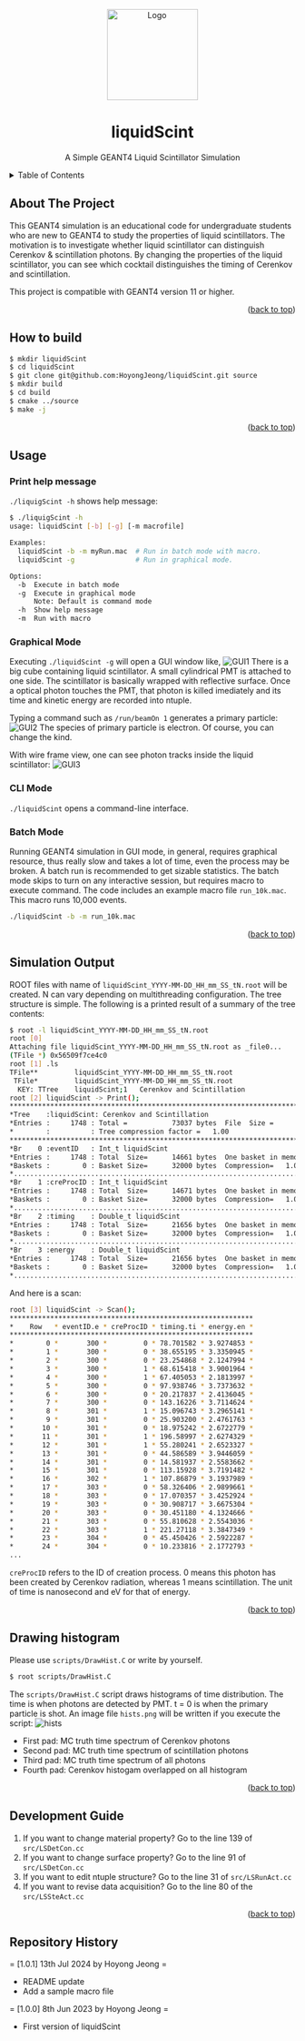 <a name="readme-top"></a>

<!-- PROJECT LOGO -->
<div align="center">
  <a href="https://github.com/HoyongJeong/liquidScint">
    <img src="assets/logo.png" alt="Logo" height="160">
  </a>

  <h1 align="center">liquidScint</h1>

  <p align="center">
    A Simple <span style="font-variant:small-caps;">GEANT4</span> Liquid Scintillator Simulation
    <br />
  </p>
</div>


<!-- TABLE OF CONTENTS -->
<details>
  <summary>Table of Contents</summary>
  <ol>
    <li>
      <a href="#about-the-project">About The Project</a>
    </li>
    <li>
      <a href="#how-to-build">How to build</a>
    </li>
    <li>
      <a href="#usage">Usage</a>
    </li>
    <li>
      <a href="#simulation-output">Simulation Output</a>
    </li>
    <li>
      <a href="#drawing-histogram">Drawing histogram</a>
    </li>
    <li>
      <a href="#development-guide">Development Guide</a>
    </li>
    <li>
      <a href="#repository-history">Repository History</a>
    </li>
  </ol>
</details>


<!-- ABOUT THE PROJECT -->
## About The Project

This GEANT4 simulation is an educational code for undergraduate students who are new to GEANT4 to study the properties of liquid scintillators.
The motivation is to investigate whether liquid scintillator can distinguish Cerenkov & scintillation photons.
By changing the properties of the liquid scintillator, you can see which cocktail distinguishes the timing of Cerenkov and scintillation.

This project is compatible with GEANT4 version 11 or higher.

<p align="right">(<a href="#readme-top">back to top</a>)</p>


<!-- HOW TO BUILD -->
## How to build
```bash
$ mkdir liquidScint
$ cd liquidScint
$ git clone git@github.com:HoyongJeong/liquidScint.git source
$ mkdir build
$ cd build
$ cmake ../source
$ make -j
```
<p align="right">(<a href="#readme-top">back to top</a>)</p>


<!-- USAGE -->
## Usage

### Print help message
`./liquigScint -h` shows help message:
```bash
$ ./liquigScint -h
usage: liquidScint [-b] [-g] [-m macrofile]

Examples:
  liquidScint -b -m myRun.mac  # Run in batch mode with macro.
  liquidScint -g               # Run in graphical mode.

Options:
  -b  Execute in batch mode
  -g  Execute in graphical mode
      Note: Default is command mode
  -h  Show help message
  -m  Run with macro
```

### Graphical Mode
Executing `./liquidScint -g` will open a GUI window like,
![GUI1](./assets/g1.png)
There is a big cube containing liquid scintillator. A small cylindrical PMT is attached to one side. The scintillator is basically wrapped with reflective surface. Once a optical photon touches the PMT, that photon is killed imediately and its time and kinetic energy are recorded into ntuple.

Typing a command such as `/run/beamOn 1` generates a primary particle:
![GUI2](./assets/g2.png)
The species of primary particle is electron. Of course, you can change the kind.

With wire frame view, one can see photon tracks inside the liquid scintillator:
![GUI3](./assets/g3.png)

### CLI Mode
`./liquidScint` opens a command-line interface.

### Batch Mode
Running GEANT4 simulation in GUI mode, in general, requires graphical resource, thus really slow and takes a lot of time, even the process may be broken.
A batch run is recommended to get sizable statistics. The batch mode skips to turn on any interactive session, but requires macro to execute command.
The code includes an example macro file `run_10k.mac`. This macro runs 10,000 events.
```bash
./liquidScint -b -m run_10k.mac
```

<p align="right">(<a href="#readme-top">back to top</a>)</p>


<!-- SIMULATION OUTPUT -->
## Simulation Output
ROOT files with name of `liquidScint_YYYY-MM-DD_HH_mm_SS_tN.root` will be created. N can vary depending on multithreading configuration.
The tree structure is simple. The following is a printed result of a summary of the tree contents:
```bash
$ root -l liquidScint_YYYY-MM-DD_HH_mm_SS_tN.root
root [0]
Attaching file liquidScint_YYYY-MM-DD_HH_mm_SS_tN.root as _file0...
(TFile *) 0x56509f7ce4c0
root [1] .ls
TFile**         liquidScint_YYYY-MM-DD_HH_mm_SS_tN.root
 TFile*         liquidScint_YYYY-MM-DD_HH_mm_SS_tN.root
  KEY: TTree    liquidScint;1   Cerenkov and Scintillation
root [2] liquidScint -> Print();
******************************************************************************
*Tree    :liquidScint: Cerenkov and Scintillation                             *
*Entries :     1748 : Total =           73037 bytes  File  Size =      38489 *
*        :          : Tree compression factor =   1.00                       *
******************************************************************************
*Br    0 :eventID   : Int_t liquidScint                                      *
*Entries :     1748 : Total  Size=      14661 bytes  One basket in memory    *
*Baskets :        0 : Basket Size=      32000 bytes  Compression=   1.00     *
*............................................................................*
*Br    1 :creProcID : Int_t liquidScint                                      *
*Entries :     1748 : Total  Size=      14671 bytes  One basket in memory    *
*Baskets :        0 : Basket Size=      32000 bytes  Compression=   1.00     *
*............................................................................*
*Br    2 :timing    : Double_t liquidScint                                   *
*Entries :     1748 : Total  Size=      21656 bytes  One basket in memory    *
*Baskets :        0 : Basket Size=      32000 bytes  Compression=   1.00     *
*............................................................................*
*Br    3 :energy    : Double_t liquidScint                                   *
*Entries :     1748 : Total  Size=      21656 bytes  One basket in memory    *
*Baskets :        0 : Basket Size=      32000 bytes  Compression=   1.00     *
*............................................................................*
```
And here is a scan:
```bash
root [3] liquidScint -> Scan();
************************************************************
*    Row   * eventID.e * creProcID * timing.ti * energy.en *
************************************************************
*        0 *       300 *         0 * 78.701582 * 3.9274853 *
*        1 *       300 *         0 * 38.655195 * 3.3350945 *
*        2 *       300 *         0 * 23.254868 * 2.1247994 *
*        3 *       300 *         1 * 68.615418 * 3.9001964 *
*        4 *       300 *         1 * 67.405053 * 2.1813997 *
*        5 *       300 *         0 * 97.938746 * 3.7373632 *
*        6 *       300 *         0 * 20.217837 * 2.4136045 *
*        7 *       300 *         0 * 143.16226 * 3.7114624 *
*        8 *       301 *         1 * 15.096743 * 3.2965141 *
*        9 *       301 *         0 * 25.903200 * 2.4761763 *
*       10 *       301 *         0 * 18.975242 * 2.6722779 *
*       11 *       301 *         1 * 196.58997 * 2.6274329 *
*       12 *       301 *         1 * 55.280241 * 2.6523327 *
*       13 *       301 *         0 * 44.586589 * 3.9446059 *
*       14 *       301 *         0 * 14.581937 * 2.5583662 *
*       15 *       301 *         0 * 113.15928 * 3.7191482 *
*       16 *       302 *         1 * 107.86879 * 3.1937989 *
*       17 *       303 *         0 * 58.326406 * 2.9899661 *
*       18 *       303 *         0 * 17.070357 * 3.4252924 *
*       19 *       303 *         0 * 30.908717 * 3.6675304 *
*       20 *       303 *         0 * 30.451180 * 4.1324666 *
*       21 *       303 *         0 * 55.810628 * 2.5543036 *
*       22 *       303 *         1 * 221.27118 * 3.3847349 *
*       23 *       304 *         0 * 45.450426 * 2.5922287 *
*       24 *       304 *         0 * 10.233816 * 2.1772793 *
...
```
`creProcID` refers to the ID of creation process. 0 means this photon has been created by Cerenkov radiation, whereas 1 means scintillation.
The unit of time is nanosecond and eV for that of energy.

<p align="right">(<a href="#readme-top">back to top</a>)</p>


<!-- DRAWING HISTOGRAM -->
## Drawing histogram
Please use `scripts/DrawHist.C` or write by yourself.
```bash
$ root scripts/DrawHist.C
```
The `scripts/DrawHist.C` script draws histograms of time distribution. The time is when photons are detected by PMT. t = 0 is when the primary particle is shot.
An image file `hists.png` will be written if you execute the script:
![hists](./assets/hists.png)
- First pad: MC truth time spectrum of Cerenkov photons
- Second pad: MC truth time spectrum of scintillation photons
- Third pad: MC truth time spectrum of all photons
- Fourth pad: Cerenkov histogam overlapped on all histogram

<p align="right">(<a href="#readme-top">back to top</a>)</p>


<!-- DEVELOPMENT GUIDE -->
## Development Guide
1. If you want to change material property? Go to the line 139 of `src/LSDetCon.cc`
2. If you want to change surface property? Go to the line 91 of `src/LSDetCon.cc`
3. If you want to edit ntuple structure? Go to the line 31 of `src/LSRunAct.cc`
4. If you want to revise data acquisition? Go to the line 80 of the `src/LSSteAct.cc`

<p align="right">(<a href="#readme-top">back to top</a>)</p>


<!-- REPOSITORY HISTORY -->
## Repository History
= [1.0.1] 13th Jul 2024 by Hoyong Jeong =
  - README update
  - Add a sample macro file

= [1.0.0] 8th Jun 2023 by Hoyong Jeong =
  - First version of liquidScint

